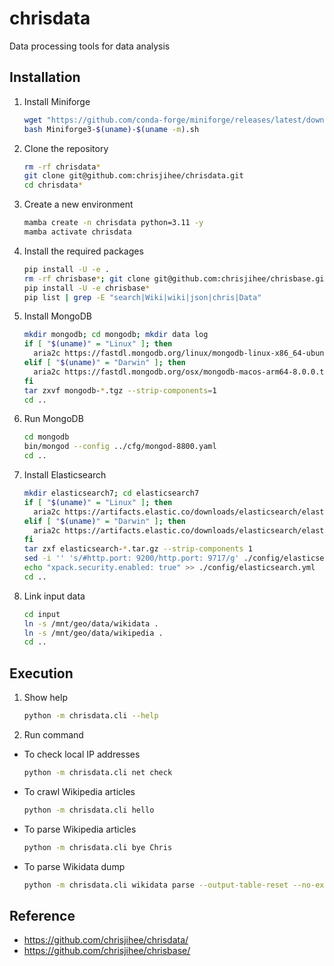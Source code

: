 # chrisdata

Data processing tools for data analysis


## Installation

1. Install Miniforge
    ```bash
    wget "https://github.com/conda-forge/miniforge/releases/latest/download/Miniforge3-$(uname)-$(uname -m).sh"
    bash Miniforge3-$(uname)-$(uname -m).sh
    ```

2. Clone the repository
    ```bash
    rm -rf chrisdata*
    git clone git@github.com:chrisjihee/chrisdata.git
    cd chrisdata*
    ```

3. Create a new environment
    ```bash
    mamba create -n chrisdata python=3.11 -y
    mamba activate chrisdata
    ```

4. Install the required packages
    ```bash
    pip install -U -e .
    rm -rf chrisbase*; git clone git@github.com:chrisjihee/chrisbase.git
    pip install -U -e chrisbase*
    pip list | grep -E "search|Wiki|wiki|json|chris|Data"
    ```

5. Install MongoDB
    ```bash
    mkdir mongodb; cd mongodb; mkdir data log
    if [ "$(uname)" = "Linux" ]; then
      aria2c https://fastdl.mongodb.org/linux/mongodb-linux-x86_64-ubuntu2204-8.0.0.tgz
    elif [ "$(uname)" = "Darwin" ]; then
      aria2c https://fastdl.mongodb.org/osx/mongodb-macos-arm64-8.0.0.tgz
    fi
    tar zxvf mongodb-*.tgz --strip-components=1
    cd ..
    ```

6. Run MongoDB
    ```bash
    cd mongodb
    bin/mongod --config ../cfg/mongod-8800.yaml
    cd ..
    ```

7. Install Elasticsearch
    ```bash
    mkdir elasticsearch7; cd elasticsearch7
    if [ "$(uname)" = "Linux" ]; then
      aria2c https://artifacts.elastic.co/downloads/elasticsearch/elasticsearch-7.17.10-linux-x86_64.tar.gz
    elif [ "$(uname)" = "Darwin" ]; then
      aria2c https://artifacts.elastic.co/downloads/elasticsearch/elasticsearch-7.17.10-darwin-aarch64.tar.gz
    fi
    tar zxf elasticsearch-*.tar.gz --strip-components 1
    sed -i '' 's/#http.port: 9200/http.port: 9717/g' ./config/elasticsearch.yml
    echo "xpack.security.enabled: true" >> ./config/elasticsearch.yml
    cd ..
    ```

8. Link input data
    ```bash
    cd input
    ln -s /mnt/geo/data/wikidata .
    ln -s /mnt/geo/data/wikipedia .
    cd ..
    ```


## Execution

1. Show help
    ```bash
    python -m chrisdata.cli --help
    ```

2. Run command
  * To check local IP addresses
    ```bash
    python -m chrisdata.cli net check
    ```

  * To crawl Wikipedia articles
    ```bash
    python -m chrisdata.cli hello
    ```

  * To parse Wikipedia articles
    ```bash
    python -m chrisdata.cli bye Chris
    ```

  * To parse Wikidata dump
    ```bash
    python -m chrisdata.cli wikidata parse --output-table-reset --no-export
    ```


## Reference

* https://github.com/chrisjihee/chrisdata/
* https://github.com/chrisjihee/chrisbase/

